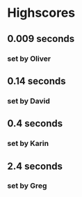 # Highscores #

## **0.009 seconds** ##
### set by Oliver ###

## **0.14 seconds** ##
### set by David ###

## **0.4 seconds** ##
### set by Karin ###

## **2.4 seconds** ##
### set by Greg ###
